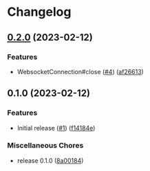 # Changelog

## [0.2.0](https://github.com/dimensionalpocket/websocket-server-js/compare/0.1.0...0.2.0) (2023-02-12)


### Features

* WebsocketConnection#close ([#4](https://github.com/dimensionalpocket/websocket-server-js/issues/4)) ([af26613](https://github.com/dimensionalpocket/websocket-server-js/commit/af2661399ad4f89ddd5a71d361203ce1d706628a))

## 0.1.0 (2023-02-12)


### Features

* Initial release ([#1](https://github.com/dimensionalpocket/websocket-server-js/issues/1)) ([f14184e](https://github.com/dimensionalpocket/websocket-server-js/commit/f14184ef829df45e1d3a6ed7646c790d283f3542))


### Miscellaneous Chores

* release 0.1.0 ([8a00184](https://github.com/dimensionalpocket/websocket-server-js/commit/8a00184323cdde8196bb48afecc8933ec0abf574))

